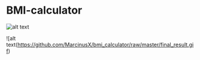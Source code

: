 # BMI-calculator
![alt text](https://camo.githubusercontent.com/c1c2d144f6a9d7a8aebbad16aba77d9f739fdb40/68747470733a2f2f63646e2e6472696262626c652e636f6d2f75736572732f3939373037302f73637265656e73686f74732f353033333638362f6a6f686e7976696e6f5f75706c6f61645f34782e706e67)

![alt text(https://github.com/MarcinusX/bmi_calculator/raw/master/final_result.gif)
